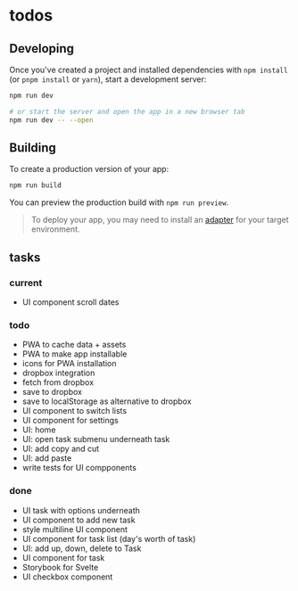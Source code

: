 # todos

## Developing

Once you've created a project and installed dependencies with `npm install` (or `pnpm install` or `yarn`), start a development server:

```bash
npm run dev

# or start the server and open the app in a new browser tab
npm run dev -- --open
```

## Building

To create a production version of your app:

```bash
npm run build
```

You can preview the production build with `npm run preview`.

> To deploy your app, you may need to install an [adapter](https://kit.svelte.dev/docs/adapters) for your target environment.

## tasks

### current
- UI component scroll dates

### todo
- PWA to cache data + assets
- PWA to make app installable
- icons for PWA installation
- dropbox integration
- fetch from dropbox
- save to dropbox
- save to localStorage as alternative to dropbox
- UI component to switch lists
- UI component for settings
- UI: home
- UI: open task submenu underneath task
- UI: add copy and cut
- UI: add paste
- write tests for UI compponents

### done
- UI task with options underneath
- UI component to add new task
- style multiline UI component
- UI component for task list (day's worth of task)
- UI: add up, down, delete to Task
- UI component for task
- Storybook for Svelte
- UI checkbox component
